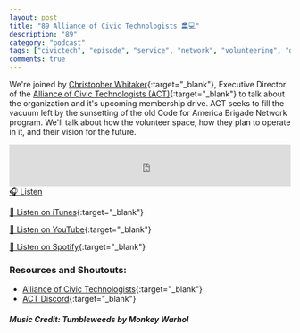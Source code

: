 ```yaml
---
layout: post
title: "89 Alliance of Civic Technologists 🏛️💻"
description: "89"
category: "podcast"
tags: ["civictech", "episode", "service", "network", "volunteering", "government", "grassroots"]
comments: true
---
```


We're joined by [Christopher Whitaker](https://www.linkedin.com/in/christopherwhitaker/){:target="_blank"}, Executive Director of the [Alliance of Civic Technologists (ACT)](https://www.civictechnologists.org/){:target="_blank"} to talk about the organization and it's upcoming membership drive. ACT seeks to fill the vacuum left by the sunsetting of the old Code for America Brigade Network program. We'll talk about how the volunteer space, how they plan to operate in it, and their vision for the future.

<iframe width="100%" height="75" scrolling="no" frameborder="no" allow="autoplay" src="https://w.soundcloud.com/player/?url=https%3A//api.soundcloud.com/tracks/1944591019&color=%23ff5500&auto_play=false&hide_related=false&show_comments=true&show_user=true&show_reposts=false&show_teaser=true&visual=true"></iframe>
<a href="https://soundcloud.com/user-227289754/89-alliance-of-civic-technologists" target="_blank">🎧 Listen</a>

[📱 Listen on iTunes](https://itunes.apple.com/us/podcast/civic-tech-chat/id1350640468?mt=2){:target="_blank"}

[📱 Listen on YouTube](https://www.youtube.com/playlist?list=PL5NEPB2T3Hb-HpMbDW0PnXUCODdtIUjNl){:target="_blank"}

[📱 Listen on Spotify](https://open.spotify.com/show/1kbwPAi4thGOU43xFkehgT){:target="_blank"}

### Resources and Shoutouts:
- [Alliance of Civic Technologists](https://www.civictechnologists.org/join){:target="_blank"}
- [ACT Discord](https://discord.gg/EM6ywtMhkP){:target="_blank"}

##### Music Credit: Tumbleweeds by Monkey Warhol
